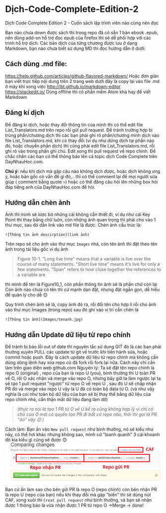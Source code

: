 # Dịch-Code-Complete-Edition-2
Dịch Code Complete  Edition 2 - Cuốn sách lập trình viên nào cũng nên đọc

Bạn nào chưa down được sách  thì trong repo đã có sẵn 1 bản ebook .epub, nên dùng add-on hỗ trợ đọc epub của firefox thì sẽ dễ phối hợp với các trình hỗ trợ dịch.
Các bản dịch của từng chương được lưu ở dạng Markdown, bạn nào chưa biết sử dụng MD thì đọc hướng dẫn ở dưới:

**Cách dùng .md file:**
------------

https://help.github.com/articles/github-flavored-markdown/
Hoặc đơn giản bạn viết trực tiếp nội dung trên 2 trang web dưới đây là copy lại vào file .md ở máy khi xong việc
http://jbt.github.io/markdown-editor
https://stackedit.io/
Dùng offline thì có phần mềm Atom khá hay để viết Markdown

**Đăng kí dịch**
-------------
Để đăng kí dịch, hoặc thay đổi thông tin của mình thì có thể edit file List_Translators.md trên repo rồi gửi pull request.
Để tránh trường hợp bị trùng phần/chương dịch thì các bạn phải ghi rõ phần/chương mình dịch vào file List_Translators.md, khi có thay đổi (ví dụ như dừng dịch tại phần nào đó, hoặc chuyển phần dịch) thì cũng phải edit file List_Translators.md, rồi ghi rõ vào trong phần ghi chú. Edit xong thì pull request về repo chính. Để chắc chắn các bạn có thể thông báo lên cả topic dịch Code Complete trên DayNhauHoc.com.

**Chú ý:** nếu khi dịch mà gặp câu nào không dịch được, hoặc dịch không ưng ý, hoặc bản gốc có vấn đề gì đó,.. thì có thể comment lại để mọi người sửa giúp ( comment bằng quote `>`) hoặc có thể đăng câu hỏi lên những box hỏi đáp tiếng anh của DayNhauHoc.com để hỏi.

**Hướng dẫn chèn ảnh**
------------------

Ảnh thì mình sẽ lược bỏ những cái không cần thiết đi, ví dụ như cái Key Point thì thay bằng chữ luôn, còn những ảnh quan trọng thì phải cho vào 1 thư mục, sau đó dẫn link vào md file là được.
Chèn ảnh cấu trúc là:

    ![Thông tin ảnh descirption](link ảnh)

Trên repo sẽ cho ảnh vào thư mục `Images` nhá, còn tên ảnh thì đặt theo tên ảnh trong tài liệu gốc ví dụ ảnh
> Figure 10-1. "Long live time" means that a variable is live over the course of many statements. "Short live time" means it's live for only a few statements. "Span" refers to how close together the references to a variable are

thì mình để tên là Figure10_1, còn phần thông tin ảnh sẽ là phần chữ còn lại
Còn ảnh nào chưa có tên thì cứ mạnh dạn đặt, nhưng đặt ngắn gọn, dễ hiểu để quản lý cho dễ :blush:

Quy trình chèn ảnh sẽ là, copy ảnh đó ra, rồi đổi tên cho hợp lí rồi cho ảnh vào thư mục Images (trong repo)
sau đó ghi vào vị trí cần chèn là

    ![Thông tin ảnh](Images/tenanh.jpg)

**Hướng dẫn Update dữ liệu từ repo chính**
------------
Để tránh bị báo lỗi  out of date thì nguyên tắc sử dụng GIT đó là các bạn phải thường xuyên PULL các update từ git về trước khi tiến hành sửa, hoặc commit hoặc push.
Đây là cách update dữ liệu từ repo chính mà không cần dùng dòng lệnh hay xóa repo cũ đã fork rồi fork lại nữa. Cách này chỉ cần làm trên giao diện web github.com
Nguyên lý:
Ta sẽ đặt tên repo chính là repo O (original) , repo của bạn là repo U (you), bình thường thì U toàn PR về O, rồi O xác nhận và merge vào repo O, nhưng bây giờ ta làm ngược lại ta sẽ tạo 1 pull request "ngược" từ repo O về repo U , sau đó U sẽ chấp nhận PR đó và merge vào repo U vậy là U đã có toàn bộ data từ O. (và như vậy nghĩa là coi như toàn bộ dữ liệu của bạn sẽ bị thay thế bằng dữ liệu của repo chính nhá, cẩn thận mất dữ liệu đang làm dở)
> *(thực ra nói là tạo 1 PR từ O về U kể ra cũng không hợp lý vì chỉ có chủ của O mới có quyền tạo PR đi bất cứ repo nào, thôi thì gọi là PR "ảo" vậy :blush: )*

Cách làm:
Bạn ấn vào `New pull request`  như bình thường, nó sẽ kiểu như này, có thể hơi khác nhưng không sao, mình cứ "loanh quanh" 3 cái  khoanh đỏ kia kiểu gì cũng sẽ được :blush:
![](Images/Update_Github.png)

Bạn cứ ấn làm sao cho bên gửi PR là repo O (repo chính) còn bên nhận PR là repo U (repo của bạn)
nếu khi thay đổi mà gặp "biến" thì sẽ dùng nút CAF, xong xuôi thì `Creat pull request` như bình thường, và bạn sẽ nhận được 1 thông báo là vừa nhận được 1 PR từ repo O ->Merge -> done!
